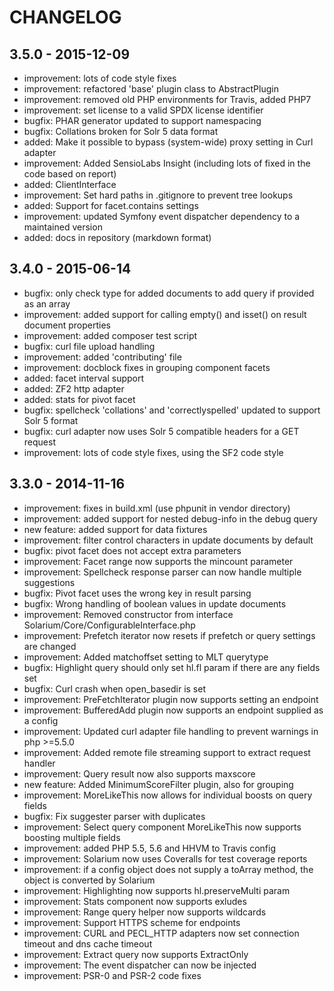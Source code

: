 # CHANGELOG

## 3.5.0 - 2015-12-09

- improvement: lots of code style fixes
- improvement: refactored 'base' plugin class to AbstractPlugin
- improvement: removed old PHP environments for Travis, added PHP7
- improvement: set license to a valid SPDX license identifier
- bugfix: PHAR generator updated to support namespacing
- bugfix: Collations broken for Solr 5 data format
- added: Make it possible to bypass (system-wide) proxy setting in Curl adapter
- improvement: Added SensioLabs Insight (including lots of fixed in the code based on report)
- added: ClientInterface
- improvement: Set hard paths in .gitignore to prevent tree lookups
- added: Support for facet.contains settings
- improvement: updated Symfony event dispatcher dependency to a maintained version
- added: docs in repository (markdown format)

## 3.4.0 - 2015-06-14

- bugfix: only check type for added documents to add query if provided as an array
- improvement: added support for calling empty() and isset() on result document properties
- improvement: added composer test script
- bugfix: curl file upload handling
- improvement: added 'contributing' file
- improvement: docblock fixes in grouping component facets
- added: facet interval support
- added: ZF2 http adapter
- added: stats for pivot facet
- bugfix: spellcheck 'collations' and 'correctlyspelled' updated to support Solr 5 format
- bugfix: curl adapter now uses Solr 5 compatible headers for a GET request
- improvement: lots of code style fixes, using the SF2 code style


## 3.3.0 - 2014-11-16

- improvement: fixes in build.xml (use phpunit in vendor directory)
- improvement: added support for nested debug-info in the debug query
- new feature: added support for data fixtures
- improvement: filter control characters in update documents by default
- bugfix: pivot facet does not accept extra parameters
- improvement: Facet range now supports the mincount parameter
- improvement: Spellcheck response parser can now handle multiple suggestions
- bugfix: Pivot facet uses the wrong key in result parsing
- bugfix: Wrong handling of boolean values in update documents
- improvement: Removed constructor from interface Solarium/Core/ConfigurableInterface.php
- improvement: Prefetch iterator now resets if prefetch or query settings are changed
- improvement: Added matchoffset setting to MLT querytype
- bugfix: Highlight query should only set hl.fl param if there are any fields set
- bugfix: Curl crash when open_basedir is set
- improvement: PreFetchIterator plugin now supports setting an endpoint
- improvement: BufferedAdd plugin now supports an endpoint supplied as a config
- improvement: Updated curl adapter file handling to prevent warnings in php >=5.5.0
- improvement: Added remote file streaming support to extract request handler
- improvement: Query result now also supports maxscore
- new feature: Added MinimumScoreFilter plugin, also for grouping
- improvement: MoreLikeThis now allows for individual boosts on query fields
- bugfix: Fix suggester parser with duplicates
- improvement: Select query component MoreLikeThis now supports boosting multiple fields
- improvement: added PHP 5.5, 5.6 and HHVM to Travis config
- improvement: Solarium now uses Coveralls for test coverage reports
- improvement: if a config object does not supply a toArray method, the object is converted by Solarium
- improvement: Highlighting now supports hl.preserveMulti param
- improvement: Stats component now supports exludes
- improvement: Range query helper now supports wildcards
- improvement: Support HTTPS scheme for endpoints
- improvement: CURL and PECL_HTTP adapters now set connection timeout and dns cache timeout
- improvement: Extract query now supports ExtractOnly
- improvement: The event dispatcher can now be injected
- improvement: PSR-0 and PSR-2 code fixes
